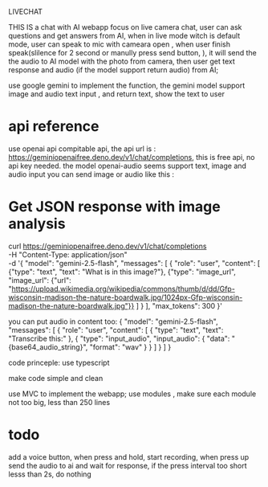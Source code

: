 LIVECHAT

THIS IS a chat with AI webapp focus on live camera chat, user can ask questions and get answers from AI, when in live mode witch is default mode, user can speak to mic with cameara open , when user finish speak(slilence for 2 second or manully press send button, ), it will send the the audio to AI model with the photo from camera, then user get text response and audio (if the model support return audio) from AI;

use google gemini to implement the function, the gemini model support image and audio text input , and return text, show the text to user


# api reference
use openai api compitable api, the api url is : https://geminiopenaifree.deno.dev/v1/chat/completions, this is free api, no api key needed. the model openai-audio seems support text, image and audio input
you can send image or audio like this :
# Get JSON response with image analysis
curl https://geminiopenaifree.deno.dev/v1/chat/completions \
  -H "Content-Type: application/json" \
  -d '{
    "model": "gemini-2.5-flash",
    "messages": [
      {
        "role": "user",
        "content": [
          {"type": "text", "text": "What is in this image?"},
          {"type": "image_url", "image_url": {"url": "https://upload.wikimedia.org/wikipedia/commons/thumb/d/dd/Gfp-wisconsin-madison-the-nature-boardwalk.jpg/1024px-Gfp-wisconsin-madison-the-nature-boardwalk.jpg"}}
        ]
      }
    ],
    "max_tokens": 300
  }'

  you can put audio in content too:
  {
  "model": "gemini-2.5-flash",
  "messages": [
    {
      "role": "user",
      "content": [
        { "type": "text", "text": "Transcribe this:" },
        {
          "type": "input_audio",
          "input_audio": { "data": "{base64_audio_string}", "format": "wav" }
        }
      ]
    }
  ]
}

code princeple:
use typescript

make code simple and clean

use MVC to implement the webapp;
use modules , make sure each module not too big, less than 250 lines


# todo
add a voice button, when press and hold, start recording, when press up send the audio to ai and wait for response, if the press interval too short lesss than 2s, do nothing            






